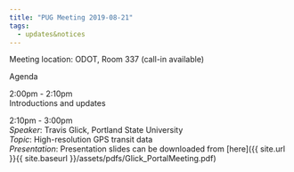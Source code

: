 ```yaml
---
title: "PUG Meeting 2019-08-21"
tags:
  - updates&notices
---
```

Meeting location: ODOT, Room 337 (call-in available)  

Agenda  

2:00pm - 2:10pm  
Introductions and updates

2:10pm - 3:00pm  
_Speaker_: Travis Glick, Portland State University  
_Topic_: High-resolution GPS transit data  
_Presentation_: Presentation slides can be downloaded from [here]({{ site.url }}{{ site.baseurl }}/assets/pdfs/Glick_PortalMeeting.pdf)  
